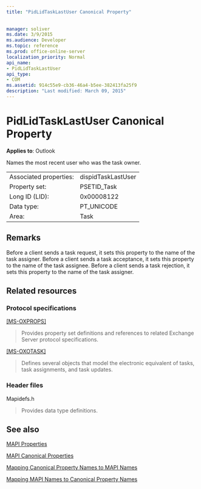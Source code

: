```yaml
---
title: "PidLidTaskLastUser Canonical Property"
 
 
manager: soliver
ms.date: 3/9/2015
ms.audience: Developer
ms.topic: reference
ms.prod: office-online-server
localization_priority: Normal
api_name:
- PidLidTaskLastUser
api_type:
- COM
ms.assetid: 914c55e9-cb36-46a4-b5ee-382413fa25f9
description: "Last modified: March 09, 2015"
---
```


# PidLidTaskLastUser Canonical Property

  
  
**Applies to**: Outlook 
  
Names the most recent user who was the task owner.
  
|||
|:-----|:-----|
|Associated properties:  <br/> |dispidTaskLastUser  <br/> |
|Property set:  <br/> |PSETID_Task  <br/> |
|Long ID (LID):  <br/> |0x00008122  <br/> |
|Data type:  <br/> |PT_UNICODE  <br/> |
|Area:  <br/> |Task  <br/> |
   
## Remarks

Before a client sends a task request, it sets this property to the name of the task assigner. Before a client sends a task acceptance, it sets this property to the name of the task assignee. Before a client sends a task rejection, it sets this property to the name of the task assigner.
  
## Related resources

### Protocol specifications

[[MS-OXPROPS]](http://msdn.microsoft.com/library/f6ab1613-aefe-447d-a49c-18217230b148%28Office.15%29.aspx)
  
> Provides property set definitions and references to related Exchange Server protocol specifications.
    
[[MS-OXOTASK]](http://msdn.microsoft.com/library/55600ec0-6195-4730-8436-59c7931ef27e%28Office.15%29.aspx)
  
> Defines several objects that model the electronic equivalent of tasks, task assignments, and task updates.
    
### Header files

Mapidefs.h
  
> Provides data type definitions.
    
## See also



[MAPI Properties](mapi-properties.md)
  
[MAPI Canonical Properties](mapi-canonical-properties.md)
  
[Mapping Canonical Property Names to MAPI Names](mapping-canonical-property-names-to-mapi-names.md)
  
[Mapping MAPI Names to Canonical Property Names](mapping-mapi-names-to-canonical-property-names.md)

